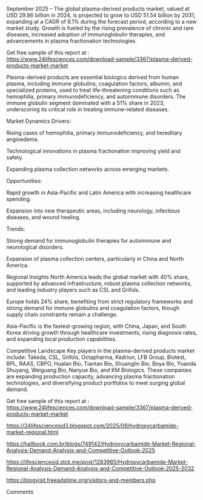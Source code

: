  September 2025 – The global plasma-derived products market, valued at USD 29.86 billion in 2024, is projected to grow to USD 51.54 billion by 2031, expanding at a CAGR of 8.1% during the forecast period, according to a new market study. Growth is fueled by the rising prevalence of chronic and rare diseases, increased adoption of immunoglobulin therapies, and advancements in plasma fractionation technologies.

Get free sample of this report at :  https://www.24lifesciences.com/download-sample/3367/plasma-derived-products-market-market 

Plasma-derived products are essential biologics derived from human plasma, including immune globulins, coagulation factors, albumin, and specialized proteins, used to treat life-threatening conditions such as hemophilia, primary immunodeficiency, and autoimmune disorders. The immune globulin segment dominated with a 51% share in 2023, underscoring its critical role in treating immune-related diseases.

Market Dynamics
Drivers:

Rising cases of hemophilia, primary immunodeficiency, and hereditary angioedema.

Technological innovations in plasma fractionation improving yield and safety.

Expanding plasma collection networks across emerging markets.

Opportunities:

Rapid growth in Asia-Pacific and Latin America with increasing healthcare spending.

Expansion into new therapeutic areas, including neurology, infectious diseases, and wound healing.

Trends:

Strong demand for immunoglobulin therapies for autoimmune and neurological disorders.

Expansion of plasma collection centers, particularly in China and North America.

Regional Insights
North America leads the global market with 40% share, supported by advanced infrastructure, robust plasma collection networks, and leading industry players such as CSL and Grifols.

Europe holds 24% share, benefiting from strict regulatory frameworks and strong demand for immune globulins and coagulation factors, though supply chain constraints remain a challenge.

Asia-Pacific is the fastest-growing region, with China, Japan, and South Korea driving growth through healthcare investments, rising diagnosis rates, and expanding local production capabilities.


Competitive Landscape
Key players in the plasma-derived products market include:
Takeda, CSL, Grifols, Octapharma, Kedrion, LFB Group, Biotest, BPL, RAAS, CBPO, Hualan Bio, Tiantan Bio, Shuanglin Bio, Boya Bio, Yuanda Shuyang, Weiguang Bio, Nanyue Bio, and KM Biologics.
These companies are expanding production capacity, advancing plasma fractionation technologies, and diversifying product portfolios to meet surging global demand.
 
Get free sample of this report at :  https://www.24lifesciences.com/download-sample/3367/plasma-derived-products-market-market 



https://24lifesciencesid3.blogspot.com/2025/09/hydroxycarbamide-market-regional.html

https://hallbook.com.br/blogs/749142/Hydroxycarbamide-Market-Regional-Analysis-Demand-Analysis-and-Competitive-Outlook-2025

https://lifesciencesid.stck.me/post/1283985/Hydroxycarbamide-Market-Regional-Analysis-Demand-Analysis-and-Competitive-Outlook-2025-2032

https://blogvisit.freeadstime.org/visitors-and-members.php



Comments
